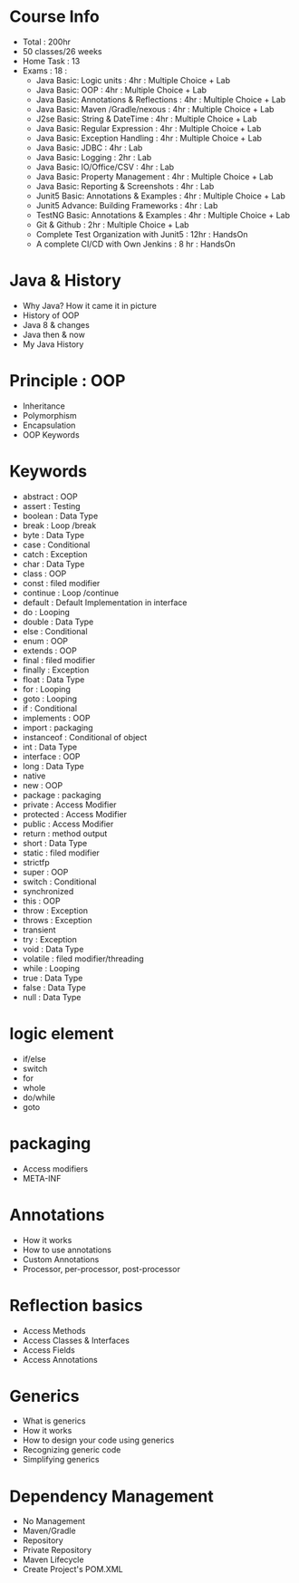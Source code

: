 # Course Info
- Total : 200hr
- 50 classes/26 weeks
- Home Task : 13
- Exams : 18 : 
    - Java Basic: Logic units : 4hr : Multiple Choice + Lab
    - Java Basic: OOP : 4hr : Multiple Choice + Lab
    - Java Basic: Annotations & Reflections : 4hr : Multiple Choice + Lab
    - Java Basic: Maven /Gradle/nexous : 4hr : Multiple Choice + Lab
    - J2se Basic: String & DateTime : 4hr : Multiple Choice + Lab
    - Java Basic: Regular Expression : 4hr : Multiple Choice + Lab
    - Java Basic: Exception Handling : 4hr : Multiple Choice + Lab
    - Java Basic: JDBC : 4hr :  Lab
    - Java Basic: Logging : 2hr : Lab
    - Java Basic: IO/Office/CSV : 4hr :  Lab      
    - Java Basic: Property Management : 4hr : Multiple Choice + Lab
    - Java Basic: Reporting & Screenshots : 4hr : Lab 
    - Junit5 Basic: Annotations & Examples : 4hr : Multiple Choice + Lab
    - Junit5 Advance: Building Frameworks : 4hr : Lab
    - TestNG Basic: Annotations & Examples : 4hr : Multiple Choice + Lab      
    - Git & Github : 2hr : Multiple Choice + Lab
    - Complete Test Organization with Junit5 : 12hr : HandsOn
    - A complete CI/CD with Own Jenkins : 8 hr : HandsOn
  
# Java & History
- Why Java? How it came it in picture
- History of OOP
- Java 8 & changes
- Java then & now 
- My Java History 


# Principle : OOP
- Inheritance
- Polymorphism
- Encapsulation
- OOP Keywords

# Keywords

- abstract : OOP
- assert : Testing
- boolean : Data Type
- break : Loop /break
- byte : Data Type 
- case : Conditional
- catch : Exception
- char : Data Type
- class : OOP
- const : filed modifier
- continue : Loop /continue
- default : Default Implementation in interface 
- do : Looping
- double : Data Type
- else : Conditional
- enum : OOP
- extends : OOP
- final : filed modifier
- finally : Exception
- float : Data Type
- for : Looping
- goto : Looping
- if : Conditional
- implements : OOP
- import : packaging
- instanceof : Conditional of object
- int : Data Type
- interface : OOP
- long : Data Type
- native
- new : OOP
- package : packaging
- private : Access Modifier
- protected : Access Modifier 
- public : Access Modifier
- return : method output
- short : Data Type 
- static : filed modifier
- strictfp
- super : OOP
- switch : Conditional
- synchronized
- this : OOP
- throw : Exception
- throws : Exception
- transient
- try : Exception
- void : Data Type
- volatile : filed modifier/threading
- while : Looping
- true : Data Type
- false : Data Type
- null : Data Type


# logic element
- if/else
- switch
- for
- whole
- do/while
- goto

# packaging
- Access modifiers
- META-INF 

# Annotations
- How it works
- How to use annotations
- Custom Annotations 
- Processor, per-processor, post-processor

# Reflection basics
- Access Methods
- Access Classes & Interfaces
- Access Fields
- Access Annotations 

# Generics
- What is generics
- How it works
- How to design your code using generics 
- Recognizing generic code
- Simplifying generics  

# Dependency Management 
- No Management 
- Maven/Gradle 
- Repository 
- Private Repository 
- Maven Lifecycle 
- Create Project's POM.XML